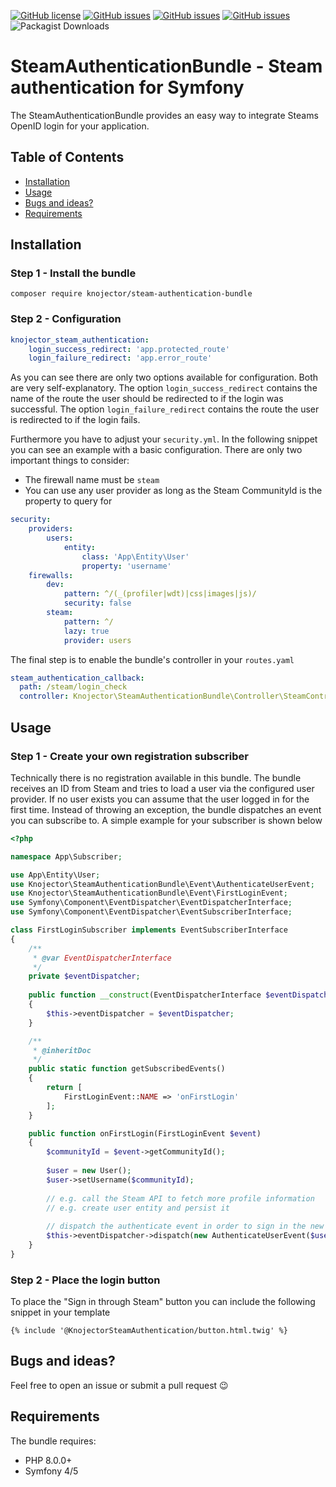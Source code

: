 [![GitHub license](https://img.shields.io/github/license/knojector/SteamAuthenticationBundle)](https://github.com/knojector/SteamAuthenticationBundle/blob/main/LICENSE)
[![GitHub issues](https://img.shields.io/github/issues/knojector/SteamAuthenticationBundle)](https://github.com/knojector/SteamAuthenticationBundle/issues)
[![GitHub issues](https://img.shields.io/github/issues-pr/knojector/SteamAuthenticationBundle)](https://github.com/knojector/SteamAuthenticationBundle/pulls)
[![GitHub issues](https://img.shields.io/github/stars/knojector/SteamAuthenticationBundle)](https://github.com/knojector/SteamAuthenticationBundle/stargazers)
![Packagist Downloads](https://img.shields.io/packagist/dt/knojector/steam-authentication-bundle)

# SteamAuthenticationBundle - Steam authentication for Symfony

The SteamAuthenticationBundle provides an easy way to integrate Steams OpenID login for your application.

## Table of Contents
- [Installation](#installation)
- [Usage](#usage)
- [Bugs and ideas?](#bugs-and-ideas)
- [Requirements](#requirements)

## Installation

### Step 1 - Install the bundle
```shell
composer require knojector/steam-authentication-bundle
```

### Step 2 - Configuration
```yaml
knojector_steam_authentication:
    login_success_redirect: 'app.protected_route'
    login_failure_redirect: 'app.error_route'
```
As you can see there are only two options available for configuration. Both are very self-explanatory. The option `login_success_redirect` contains the name of the route the user should be redirected to if the login was successful. The option `login_failure_redirect` contains the route the user is redirected to if the login fails.


Furthermore you have to adjust your `security.yml`. In the following snippet you can see an example with a basic configuration. There are only two important things to consider:
- The firewall name must be `steam`
- You can use any user provider as long as the Steam CommunityId is the property to query for
```yaml
security:
    providers:
        users:
            entity:
                class: 'App\Entity\User'
                property: 'username'
    firewalls:
        dev:
            pattern: ^/(_(profiler|wdt)|css|images|js)/
            security: false
        steam:
            pattern: ^/
            lazy: true
            provider: users
```

The final step is to enable the bundle's controller in your `routes.yaml`
```yaml
steam_authentication_callback:
  path: /steam/login_check
  controller: Knojector\SteamAuthenticationBundle\Controller\SteamController::callback
```
## Usage

### Step 1 - Create your own registration subscriber
Technically there is no registration available in this bundle. The bundle receives an ID from Steam and tries to load a user via the configured user provider. If no user exists you can assume that the user logged in for the first time. Instead of throwing an exception, the bundle dispatches an event you can subscribe to. A simple example for your subscriber is shown below

```php
<?php

namespace App\Subscriber;

use App\Entity\User;
use Knojector\SteamAuthenticationBundle\Event\AuthenticateUserEvent;
use Knojector\SteamAuthenticationBundle\Event\FirstLoginEvent;
use Symfony\Component\EventDispatcher\EventDispatcherInterface;
use Symfony\Component\EventDispatcher\EventSubscriberInterface;

class FirstLoginSubscriber implements EventSubscriberInterface
{
    /**
     * @var EventDispatcherInterface
     */
    private $eventDispatcher;
    
    public function __construct(EventDispatcherInterface $eventDispatcher)
    {
        $this->eventDispatcher = $eventDispatcher;
    }

    /**
     * @inheritDoc
     */
    public static function getSubscribedEvents()
    {
        return [
            FirstLoginEvent::NAME => 'onFirstLogin'
        ];
    }

    public function onFirstLogin(FirstLoginEvent $event)
    {
        $communityId = $event->getCommunityId();
        
        $user = new User();
        $user->setUsername($communityId);
        
        // e.g. call the Steam API to fetch more profile information
        // e.g. create user entity and persist it
        
        // dispatch the authenticate event in order to sign in the new created user.
        $this->eventDispatcher->dispatch(new AuthenticateUserEvent($user), AuthenticateUserEvent::NAME);
    }
}
```

### Step 2 - Place the login button
To place the "Sign in through Steam" button you can include the following snippet in your template
```
{% include '@KnojectorSteamAuthentication/button.html.twig' %}
```

## Bugs and ideas?
Feel free to open an issue or submit a pull request :wink:

## Requirements
The bundle requires:
- PHP 8.0.0+
- Symfony 4/5
